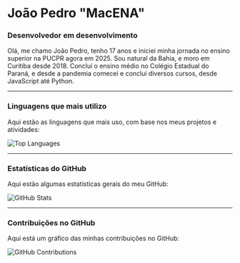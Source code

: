 # João Pedro "MacENA"

### Desenvolvedor em desenvolvimento

Olá, me chamo João Pedro, tenho 17 anos e iniciei minha jornada no ensino superior na PUCPR agora em 2025. Sou natural da Bahia, e moro em Curitiba desde 2018. Concluí o ensino médio no Colégio Estadual do Paraná, e desde a pandemia comecei e concluí diversos cursos, desde JavaScript até Python.

---

### Linguagens que mais utilizo

Aqui estão as linguagens que mais uso, com base nos meus projetos e atividades:

![Top Languages](https://github-readme-stats.vercel.app/api/top-langs/?username=Macenap&layout=compact)

---

### Estatísticas do GitHub

Aqui estão algumas estatísticas gerais do meu GitHub:

![GitHub Stats](https://github-readme-stats.vercel.app/api?username=Macenap&show_icons=true&hide=prs&count_private=true)

---

### Contribuições no GitHub

Aqui está um gráfico das minhas contribuições no GitHub:

![GitHub Contributions](https://github-readme-streak-stats.herokuapp.com/?user=Macenap)
